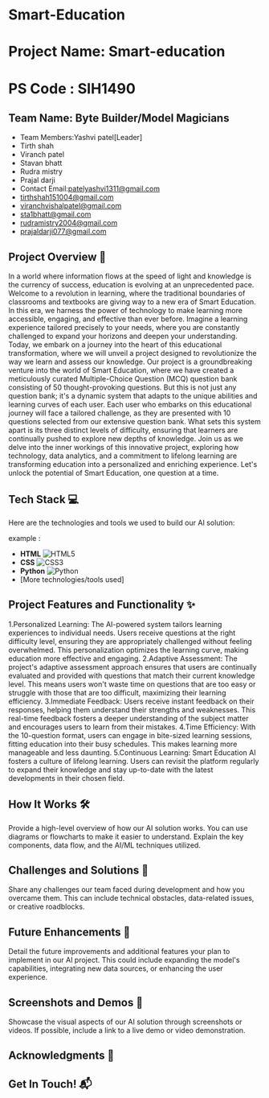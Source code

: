 # Smart-Education
# Project Name: Smart-education
# PS Code :  SIH1490

## Team Name: Byte Builder/Model Magicians
- Team Members:Yashvi patel[Leader]
- Tirth shah
- Viranch patel
- Stavan bhatt
- Rudra mistry
- Prajal darji
- Contact Email:patelyashvi1311@gmail.com
- tirthshah151004@gmail.com
- viranchvishalpatel@gmail.com
- sta1bhatt@gmail.com
- rudramistry2004@gmail.com
- prajaldarji077@gmail.com


## Project Overview 🚀

In a world where information flows at the speed of light and knowledge is the currency of success, education is evolving at an unprecedented pace. 
Welcome to a revolution in learning, where the traditional boundaries of classrooms and textbooks are giving way to a new era of Smart Education. 
In this era, we harness the power of technology to make learning more accessible, engaging, and effective than ever before.
Imagine a learning experience tailored precisely to your needs, where you are constantly challenged to expand your horizons and deepen your understanding. 
Today, we embark on a journey into the heart of this educational transformation, where we will unveil a project designed to revolutionize the way we learn and assess our knowledge.
Our project is a groundbreaking venture into the world of Smart Education, where we have created a meticulously curated Multiple-Choice Question (MCQ) question bank consisting of 50 thought-provoking questions. But this is not just any question bank; it's a dynamic system that adapts to the unique abilities and learning curves of each user.
Each user who embarks on this educational journey will face a tailored challenge, as they are presented with 10 questions selected from our extensive question bank.
What sets this system apart is its three distinct levels of difficulty, ensuring that learners are continually pushed to explore new depths of knowledge.
Join us as we delve into the inner workings of this innovative project, exploring how technology, data analytics, and a commitment to lifelong learning are transforming education into a personalized and enriching experience. 
Let's unlock the potential of Smart Education, one question at a time.

## Tech Stack 💻

Here are the technologies and tools we used to build our AI solution:

example :

* **HTML** <img src="https://img.shields.io/badge/HTML5-E34F2C?style=for-the-badge&logo=html5" alt="HTML5">
* **CSS** <img src="https://img.shields.io/badge/CSS3-1572B6?style=for-the-badge&logo=css3" alt="CSS3">
* **Python** <img src="https://img.shields.io/badge/Python-3776AB?style=for-the-badge&logo=python" alt="Python">
* [More technologies/tools used]

## Project Features and Functionality ✨
1.Personalized Learning: The AI-powered system tailors learning experiences to individual needs. Users receive questions at the right difficulty level, ensuring they are appropriately challenged without feeling overwhelmed. This personalization optimizes the learning curve, making education more effective and engaging.
2.Adaptive Assessment: The project's adaptive assessment approach ensures that users are continually evaluated and provided with questions that match their current knowledge level. This means users won't waste time on questions that are too easy or struggle with those that are too difficult, maximizing their learning efficiency.
3.Immediate Feedback: Users receive instant feedback on their responses, helping them understand their strengths and weaknesses. This real-time feedback fosters a deeper understanding of the subject matter and encourages users to learn from their mistakes.
4.Time Efficiency: With the 10-question format, users can engage in bite-sized learning sessions, fitting education into their busy schedules. This makes learning more manageable and less daunting.
5.Continuous Learning: Smart Education AI fosters a culture of lifelong learning. Users can revisit the platform regularly to expand their knowledge and stay up-to-date with the latest developments in their chosen field.

## How It Works 🛠️
Provide a high-level overview of how our AI solution works. You can use diagrams or flowcharts to make it easier to understand. Explain the key components, data flow, and the AI/ML techniques utilized.

## Challenges and Solutions 🧠
Share any challenges our team faced during development and how you overcame them. This can include technical obstacles, data-related issues, or creative roadblocks.

## Future Enhancements 🚧
Detail the future improvements and additional features your plan to implement in our AI project. This could include expanding the model's capabilities, integrating new data sources, or enhancing the user experience.

## Screenshots and Demos 📸
Showcase the visual aspects of our AI solution through screenshots or videos. If possible, include a link to a live demo or video demonstration.

## Acknowledgments 🙌


## Get In Touch! 📬
